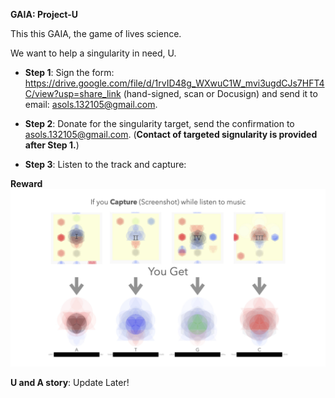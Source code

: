 **GAIA: Project-U**

This this GAIA, the game of lives science.

We want to help a singularity in need, U.

- **Step 1**: Sign the form: https://drive.google.com/file/d/1rvID48g_WXwuC1W_mvi3ugdCJs7HFT4C/view?usp=share_link (hand-signed, scan or Docusign) and send it to email: asols.132105@gmail.com.

- **Step 2**: Donate for the singularity target, send the confirmation to asols.132105@gmail.com. (**Contact of targeted signularity is provided after Step 1.**)

- **Step 3**: Listen to the track and capture:


**Reward**
![Rewards](rewards.001.jpeg)


**U and A story**: Update Later!
